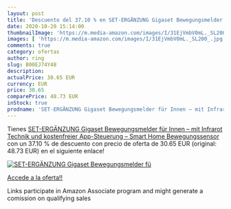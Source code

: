 ```yaml
---
layout: post
title: 'Descuento del 37.10 % en SET-ERGÄNZUNG Gigaset Bewegungsmelder fü'
date: 2020-10-20 15:14:00
thumbnailImage: 'https://m.media-amazon.com/images/I/31EjVmbV0mL._SL200_.jpg'
images: [ 'https://m.media-amazon.com/images/I/31EjVmbV0mL._SL200_.jpg' ]
comments: true
category: ofertas
author: ring
slug: B00EJ74Y48
description:
actualPrice: 30.65 EUR
currency: EUR
price: 30.65
comparePrice: 48.73 EUR
inStock: true
prodname: 'SET-ERGÄNZUNG Gigaset Bewegungsmelder für Innen – mit Infrarot Technik und kostenfreier App-Steuerung – Smart Home Bewegungssensor'
---
```


Tienes [SET-ERGÄNZUNG Gigaset Bewegungsmelder für Innen – mit Infrarot Technik und kostenfreier App-Steuerung – Smart Home Bewegungssensor](https://www.amazon.de/dp/B00EJ74Y48/?tag=tolees0ca-21) con un 37.10 % de descuento con precio de oferta de 30.65 EUR (original: 48.73 EUR) en el siguiente enlace!

[![SET-ERGÄNZUNG Gigaset Bewegungsmelder fü](https://m.media-amazon.com/images/I/31EjVmbV0mL._SL200_.jpg)](https://www.amazon.de/dp/B00EJ74Y48/?tag=tolees0ca-21)

[Accede a la oferta!!](https://www.amazon.de/dp/B00EJ74Y48/?tag=tolees0ca-21)

Links participate in Amazon Associate program and might generate a comission on qualifying sales


